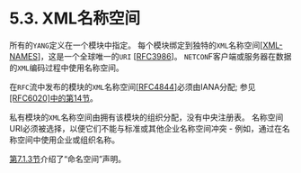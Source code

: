 # 5.3. XML名称空间

所有的`YANG`定义在一个模块中指定。 每个模块绑定到独特的`XML`名称空间[[XML-NAMES](https://tools.ietf.org/html/rfc7950#ref-XML-NAMES)]，这是一个全球唯一的`URI` [[RFC3986](https://tools.ietf.org/html/rfc3986)]。 `NETCON`F客户端或服务器在数据的`XML`编码过程中使用名称空间。

在`RFC`流中发布的模块的`XML`名称空间[[RFC4844](https://tools.ietf.org/html/rfc4844)]必须由IANA分配; 参见[[RFC6020]中的第14节](https://tools.ietf.org/html/rfc6020#section-14)。

私有模块的`XML`名称空间由拥有该模块的组织分配，没有中央注册表。 名称空间URI必须被选择，以便它们不能与标准或其他企业名称空间冲突 - 例如，通过在名称空间中使用企业或组织名称。

[第7.1.3节](../section-7/7.1.md)介绍了“命名空间”声明。
